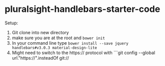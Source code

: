 # pluralsight-handlebars-starter-code

Setup:

  1. Git clone into new directory
  2. make sure you are at the root and ```bower init```
  3. In your command line type ```bower install --save jquery handlebars#v3.0.3 material-design-lite```
  4. Might need to switch to the https:// protocol with ```git config --global url."https://".insteadOf git://
